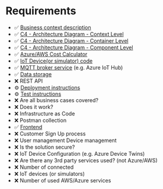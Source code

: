 # Requirements

- ✅ [Business context description](https://github.com/Fesyss/Final-Project-IoT-and-Cloud-Computing/blob/main/Business-context.md)
- ✅ [C4 - Architecture Diagram - Context Level](https://github.com/Fesyss/Final-Project-IoT-and-Cloud-Computing/blob/main/diagrams/c4-diagram-context.png)
- ✅ [C4 - Architecture Diagram - Container Level](https://github.com/Fesyss/Final-Project-IoT-and-Cloud-Computing/blob/main/diagrams/c4-diagram-container.png)
- ✅ [C4 - Architecture Diagram - Component Level](https://github.com/Fesyss/Final-Project-IoT-and-Cloud-Computing/blob/main/diagrams/c4-diagram-component.png)
- ✅ [Azure/AWS Cost Calculator](https://github.com/Fesyss/Final-Project-IoT-and-Cloud-Computing/blob/main/Estimated-Cost.xlsx)
- ✅ [IoT Device(or simulator) code](https://github.com/Fesyss/Final-Project-IoT-and-Cloud-Computing/blob/main/scripts/simulate_device.py)
- ✅ [MQTT broker service](
https://portal.azure.com/#@cdv.pl/resource/subscriptions/5718b456-75a8-4442-8e40-49a2c0e1e03f/resourceGroups/SmartInventoryRG/overview) (e.g. Azure IoT Hub)
- ✅ [Data storage](https://portal.azure.com/#@cdv.pl/resource/subscriptions/5718b456-75a8-4442-8e40-49a2c0e1e03f/resourceGroups/SmartInventoryRG/providers/Microsoft.Sql/servers/dbserverrg/databases/SmartInventoryDB/overview)
- ❌ REST API
- ⚙️ [Deployment instructions](https://github.com/Fesyss/Final-Project-IoT-and-Cloud-Computing?tab=readme-ov-file#installation-and-setup)
- ⚙️ [Test instructions](https://github.com/Fesyss/Final-Project-IoT-and-Cloud-Computing?tab=readme-ov-file#testing-and-deployment)
- ❌ Are all business cases covered?
- ❌ Does it work?
- ❌ Infrastructure as Code
- ❌ Postman collection
- ✅ [Frontend](https://github.com/Fesyss/Final-Project-IoT-and-Cloud-Computing/tree/main/my-react-app)
- ❌ Customer Sign Up process
- ❌ User management Device management
- ❌ Is the solution secure?
- ❌ IoT Device Configuration (e.g. Azure Device Twins)
- ❌ Are there any 3rd party services used? (not Azure/AWS)
- ❌ Number of connected
- ❌ IoT devices (or simulators)
- ❌ Number of used AWS/Azure services
